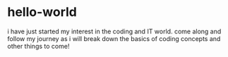 # hello-world
i have just started my interest in the coding and IT world. come along and follow my journey as i will break down the basics of coding concepts and other things to come!
